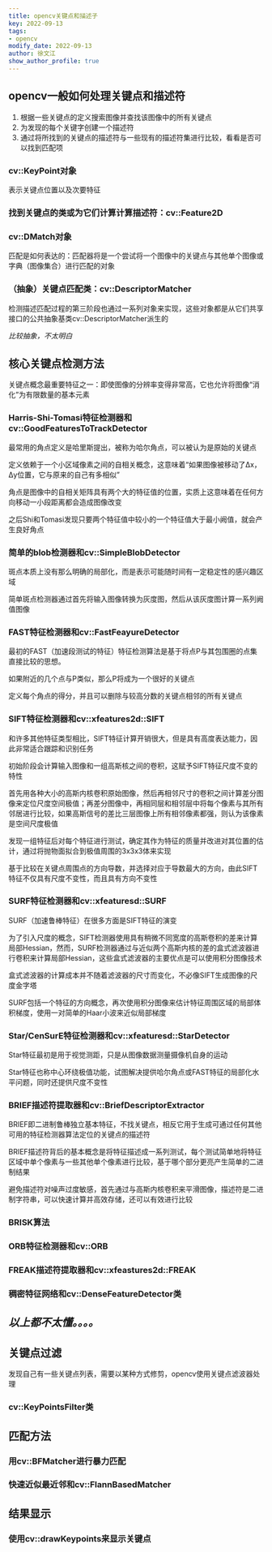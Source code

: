 ```yaml
---
title: opencv关键点和描述子
key: 2022-09-13
tags: 
- opencv
modify_date: 2022-09-13
author: 徐文江
show_author_profile: true
---
```







## opencv一般如何处理关键点和描述符			
<!--more-->     
1. 根据一些关键点的定义搜索图像并查找该图像中的所有关键点     	
2. 为发现的每个关键字创建一个描述符      
3. 通过将所找到的关键点的描述符与一些现有的描述符集进行比较，看看是否可以找到匹配项      

### cv::KeyPoint对象			

表示关键点位置以及次要特征			



### 找到关键点的类或为它们计算计算描述符：cv::Feature2D			

### cv::DMatch对象			

匹配是如何表达的：匹配器将是一个尝试将一个图像中的关键点与其他单个图像或字典（图像集合）进行匹配的对象			

### （抽象）关键点匹配类：cv::DescriptorMatcher		

检测描述匹配过程的第三阶段也通过一系列对象来实现，这些对象都是从它们共享接口的公共抽象基类cv::DescriptorMatcher派生的			





*比较抽象，不太明白*				



## 核心关键点检测方法				

关键点概念最重要特征之一：即使图像的分辨率变得非常高，它也允许将图像“消化”为有限数量的基本元素				



### Harris-Shi-Tomasi特征检测器和cv::GoodFeaturesToTrackDetector			

最常用的角点定义是哈里斯提出，被称为哈尔角点，可以被认为是原始的关键点			

定义依赖于一个小区域像素之间的自相关概念，这意味着“如果图像被移动了Δx，Δy位置，它与原来的自己有多相似”			

角点是图像中的自相关矩阵具有两个大的特征值的位置，实质上这意味着在任何方向移动一小段距离都会造成图像改变			

之后Shi和Tomasi发现只要两个特征值中较小的一个特征值大于最小阙值，就会产生良好角点		

### 简单的blob检测器和cv::SimpleBlobDetector			

斑点本质上没有那么明确的局部化，而是表示可能随时间有一定稳定性的感兴趣区域       

简单斑点检测器通过首先将输入图像转换为灰度图，然后从该灰度图计算一系列阙值图像



### FAST特征检测器和cv::FastFeayureDetector			

最初的FAST（加速段测试的特征）特征检测算法是基于将点P与其包围圈的点集直接比较的思想。			

如果附近的几个点与P类似，那么P将成为一个很好的关键点			

定义每个角点的得分，并且可以删除与较高分数的关键点相邻的所有关键点			



### SIFT特征检测器和cv::xfeatures2d::SIFT			

和许多其他特征类型相比，SIFT特征计算开销很大，但是具有高度表达能力，因此非常适合跟踪和识别任务			

初始阶段会计算输入图像和一组高斯核之间的卷积，这赋予SIFT特征尺度不变的特性			

首先用各种大小的高斯内核卷积原始图像，然后再相邻尺寸的卷积之间计算差分图像来定位尺度空间极值；再差分图像中，再相同层和相邻层中将每个像素与其所有邻居进行比较，如果高斯信号的差比三层图像上所有相邻像素都强，则认为该像素是空间尺度极值			

发现一组特征后对每个特征进行测试，确定其作为特征的质量并改进对其位置的估计，通过将抛物面拟合到极值周围的3x3x3体来实现			

基于比较在关键点周围点的方向导数，并选择对应于导数最大的方向，由此SIFT特征不仅具有尺度不变性，而且具有方向不变性			



### SURF特征检测器和cv::xfeaturesd::SURF			

SURF（加速鲁棒特征）在很多方面是SIFT特征的演变			

为了引入尺度的概念，SIFT检测器使用具有稍微不同宽度的高斯卷积的差来计算局部Hessian，然而，SURF检测器通过与近似两个高斯内核的差的盒式滤波器进行卷积来计算局部Hessian，这些盒式滤波器的主要优点是可以使用积分图像技术			

盒式滤波器的计算成本并不随着滤波器的尺寸而变化，不必像SIFT生成图像的尺度金字塔			

SURF包括一个特征的方向概念，再次使用积分图像来估计特征周围区域的局部体积梯度，使用一对简单的Haar小波来近似局部梯度			



### Star/CenSurE特征检测器和cv::xfeaturesd::StarDetector			

Star特征最初是用于视觉测距，只是从图像数据测量摄像机自身的运动			

Star特征也称中心环绕极值功能，试图解决提供哈尔角点或FAST特征的局部化水平问题，同时还提供尺度不变性			



### BRIEF描述符提取器和cv::BriefDescriptorExtractor			

BRIEF即二进制鲁棒独立基本特征，不找关键点，相反它用于生成可通过任何其他可用的特征检测器算法定位的关键点的描述符			

BRIEF描述符背后的基本概念是将特征描述成一系列测试，每个测试简单地将特征区域中单个像素与一些其他单个像素进行比较，基于哪个部分更亮产生简单的二进制结果			

避免描述符对噪声过度敏感，首先通过与高斯内核卷积来平滑图像，描述符是二进制字符串，可以快速计算并高效存储，还可以有效进行比较			



### BRISK算法			

### ORB特征检测器和cv::ORB			

### FREAK描述符提取器和cv::xfeastures2d::FREAK			

### 稠密特征网络和cv::DenseFeatureDetector类				



## *以上都不太懂。。。。* 					



## 关键点过滤			

发现自己有一些关键点列表，需要以某种方式修剪，opencv使用关键点滤波器处理			

### cv::KeyPointsFilter类			



## 匹配方法			

### 用cv::BFMatcher进行暴力匹配			

### 快速近似最近邻和cv::FlannBasedMatcher			



## 结果显示			

### 使用cv::drawKeypoints来显示关键点			

​	









